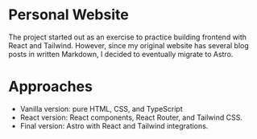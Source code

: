 # Personal Website
The project started out as an exercise to practice building frontend with React and Tailwind. However, since my original website has several blog posts in written Markdown, I decided to eventually migrate to Astro. 


# Approaches
- Vanilla version: pure HTML, CSS, and TypeScript
- React version: React components, React Router, and Tailwind CSS. 
- Final version: Astro with React and Tailwind integrations. 
